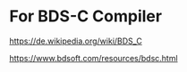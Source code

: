 # For BDS-C Compiler

https://de.wikipedia.org/wiki/BDS_C

https://www.bdsoft.com/resources/bdsc.html

